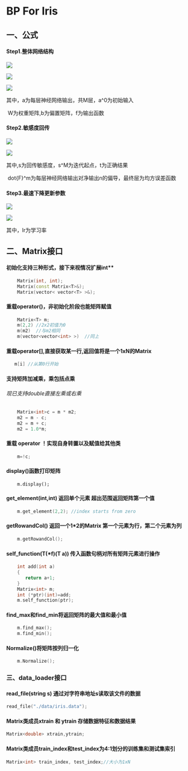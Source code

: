 # BP For Iris

## 一、公式

#### Step1.整体网络结构
![](https://latex.codecogs.com/gif.image?\dpi{110}&space;a^0=p)


![](https://latex.codecogs.com/gif.image?\dpi{110}&space;a^{m&plus;1}=f^{m&plus;1}\left(&space;W^{m&plus;1}a^m&plus;b^{m&plus;1}&space;\right)&space;,m=0,1,...,M-1)


![](https://latex.codecogs.com/gif.image?\dpi{110}&space;a=a^M)


其中，a为每层神经网络输出，共M层，a^0为初始输入

​           W为权重矩阵,b为偏置矩阵，f为输出函数

#### Step2.敏感度回传
![](https://latex.codecogs.com/gif.image?\dpi{110}&space;s^M=-2\dot{F}^M\left(&space;n^M&space;\right)&space;\left(&space;t-a&space;\right))

![](https://latex.codecogs.com/gif.image?\dpi{110}&space;s^m=\dot{F}^m\left(&space;n^m&space;\right)&space;\left(&space;W^{m&plus;1}&space;\right)&space;^Ts^{m+1},m=M-1,...,2,1)

其中,s为回传敏感度，s^M为迭代起点，t为正确结果

​           dot{F}^m为每层神经网络输出对净输出n的偏导，最终层为均方误差函数

#### Step3.最速下降更新参数
![](https://latex.codecogs.com/gif.image?\dpi{110}&space;W^m\left(&space;k&plus;1&space;\right)&space;=W^m\left(&space;k&space;\right)&space;-l_rs^m\left(&space;a^{m-1}&space;\right)&space;^T)

![](https://latex.codecogs.com/gif.image?\dpi{110}&space;b^m\left(&space;k&plus;1&space;\right)&space;=b^m\left(&space;k&space;\right)&space;-l_rs^m)


其中，lr为学习率

## 二、Matrix接口

#### 初始化支持三种形式，接下来视情况扩展int** 

```c++
	Matrix(int, int);                                                    
	Matrix(const Matrix<T>&);                                            
	Matrix(vector< vector<T> >&);                                        
```

#### 重载operator()，非初始化阶段也能矩阵赋值

```c++
    Matrix<T> m;
    m(2,2) //2x2初值为0
    m(m2)  //与m2相同
    m(vector<vector<int> >)  //同上
```

#### 重载operator[],直接获取某一行,返回值将是一个1xN的Matrix

```c++
   m[i] //从第0行开始
```

#### 支持矩阵加减乘，乘包括点乘

###### 现已支持double直接左乘或右乘

```c++
    Matrix<int>c = m * m2;
	m2 = m - c;
	m2 = m + c;
    m2 = 1.0*m;
```

#### 重载 operator ！实现自身转置以及赋值给其他类

```c++
	m=!c;
```

#### display()函数打印矩阵

```
    m.display();
```

#### get_element(int,int) 返回单个元素 超出范围返回矩阵第一个值

```c++
    m.get_element(2,2); //index starts from zero
```

#### getRowandCol() 返回一个1*2的Matrix 第一个元素为行，第二个元素为列

```c++
    m.getRowandCol();
```

#### self_function(T(*f)(T a)) 传入函数句柄对所有矩阵元素进行操作

```c++
    int add(int a)
    {
       return a+1;
    }
    Matrix<int> m;
    int (*ptr)(int)=add;
    m.self_function(ptr);
```

#### find_max和find_min将返回矩阵的最大值和最小值

```c++
    m.find_max();
    m.find_min();
```

#### Normalize()将矩阵按列归一化

```c++
    m.Normalize();
```

### 

### 三、data_loader接口

#### read_file(string s) 通过对字符串地址s读取该文件的数据

```c++
read_file("./data/iris.data");
```

####  Matrix类成员xtrain 和 ytrain 存储数据特征和数据结果

```c++
Matrix<double> xtrain,ytrain;
```

#### Matrix类成员train_index和test_index为4:1划分的训练集和测试集索引

```c++
Matrix<int> train_index, test_index;//大小为1xN
```

